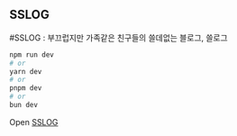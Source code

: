 ## SSLOG

#SSLOG : 부끄럽지만 가족같은 친구들의 쓸데없는 블로그, 쓸로그

```bash
npm run dev
# or
yarn dev
# or
pnpm dev
# or
bun dev
```

Open [SSLOG](https://seotjuu.github.io/sslog/)
